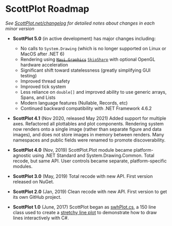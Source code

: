 # ScottPlot Roadmap

_See [ScottPlot.net/changelog](https://ScottPlot.NET/changelog/) for detailed notes about changes in each minor version_

* **ScottPlot 5.0** (in active development) has major changes including:
  * No calls to `System.Drawing` (which is no longer supported on Linux or MacOS after .NET 6)
  * Rendering using [~~`Maui.Graphics`~~](https://maui.graphics) [`SkiaSharp`](https://www.nuget.org/packages/SkiaSharp/) with optional OpenGL hardware acceleration
  * Significant shift toward statelessness (greatly simplifying GUI testing)
  * Improved thread safety
  * Improved tick system
  * Less reliance on `double[]` and improved ability to use generic arrays, Spans, and Lists
  * Modern language features (Nullable, Records, etc)
  * Continued backward compatibility with .NET Framework 4.6.2

* **ScottPlot 4.1** (Nov 2020, released May 2021) Added support for multiple axes. Refactored all plottables and plot components. Rendering system now renders onto a single image (rather than separate figure and data images), and does not store images in memory between renders. Many namespaces and public fields were renamed to promote discoverability.

* **ScottPlot 4.0** (Nov, 2019) ScottPlot.Plot module became platform-agnostic using .NET Standard and System.Drawing.Common. Total recode, but same API. User controls became separate, platform-specific modules.

* **ScottPlot 3.0** (May, 2019) Total recode with new API. First version released on NuGet.

* **ScottPlot 2.0** (Jan, 2019) Clean recode with new API. First version to get its own GitHub project. 

* **ScottPlot 1.0** (June, 2017) ScottPlot began as [swhPlot.cs](https://github.com/swharden/Csharp-Data-Visualization/blob/master/dev/old/17-06-24_stretchy_line_plot/pixelDrawDrag2/swhPlot.cs), a 150 line class used to create a [stretchy line plot](https://github.com/swharden/Csharp-Data-Visualization/tree/master/dev/old/17-06-24_stretchy_line_plot) to demonstrate how to draw lines interactively with C#.
